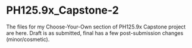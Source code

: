 # PH125.9x_Capstone-2

The files for my Choose-Your-Own section of PH125.9x Capstone project are here. Draft is as submitted, final has a few post-submission changes (minor/cosmetic).
